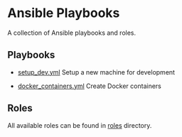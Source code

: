# Ansible Playbooks

A collection of Ansible playbooks and roles.

## Playbooks

+ [setup_dev.yml](setup_dev.yml)
Setup a new machine for development

+ [docker_containers.yml](docker_containers.yml)
Create Docker containers

## Roles

All available roles can be found in [roles](roles) directory.
